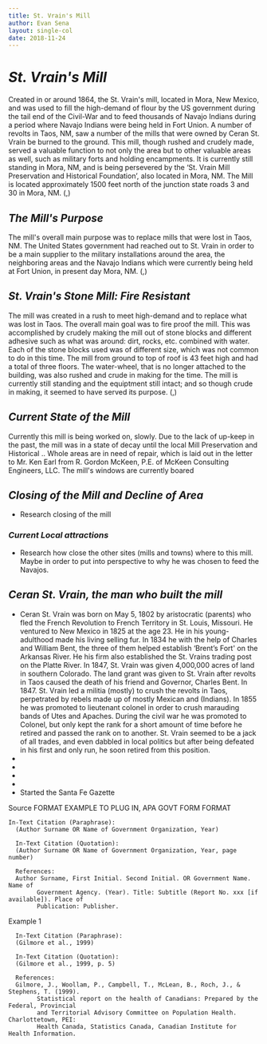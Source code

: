 ```yaml
---
title: St. Vrain's Mill
author: Evan Sena
layout: single-col
date: 2018-11-24
---
```


# *St. Vrain's Mill*
 Created in or around 1864, the St. Vrain's mill, located in Mora, New Mexico, and was used to fill the high-demand of flour by the US government during the tail end of the Civil-War and to feed thousands of Navajo Indians during a period where Navajo Indians were being held in Fort Union. A number of revolts in Taos, NM, saw a number of the mills that were owned by Ceran St. Vrain be burned to the ground. This mill, though rushed and crudely made, served a valuable function to not only the area but to other valuable areas as well, such as military forts and holding encampments.  It is currently still standing in Mora, NM, and is being persevered by the ‘St. Vrain Mill Preservation and Historical Foundation’, also located in Mora, NM. The Mill is located approximately 1500 feet north of the junction state roads 3 and 30 in Mora, NM. (,)

## *The Mill's Purpose*
The mill's overall main purpose was to replace mills that were lost in Taos, NM. The United States government had reached out to St. Vrain in order to be a main supplier to the military installations around the area, the neighboring areas and the Navajo Indians which were currently being held at Fort Union, in present day Mora, NM. (,)

## *St. Vrain's Stone Mill: Fire Resistant*
 The mill was created in a rush to meet high-demand and to replace what was lost in Taos. The overall main goal was to fire proof the mill. This was accomplished by crudely making the mill out of stone blocks and different adhesive such as what was around: dirt, rocks, etc. combined with water. Each of the stone blocks used was of different size, which was not common to do in this time.  The mill from ground to top of roof is 43 feet high and had a total of three floors. The water-wheel, that is no longer attached to the building, was also rushed and crude in making for the time. The mill is currently still standing and the equiptment still intact; and so though crude in making, it seemed to have served its purpose. (,)

## *Current State of the Mill*
  Currently this mill is being worked on, slowly. Due to the lack of up-keep in the past, the mill was in a state of decay until the local Mill Preservation and Historical .. Whole areas are
  in need of repair, which is laid out in the letter to Mr. Ken Earl from R. Gordon McKeen, P.E. of McKeen Consulting 
  Engineers, LLC. The mill's windows are currently boared

## *Closing of the Mill and Decline of Area*
- Research closing of the mill


### *Current Local attractions* 
- Research how close the other sites (mills and towns) where to this mill. Maybe in order to put into perspective to why he was chosen to feed the Navajos.

## *Ceran St. Vrain, the man who built the mill*
- Ceran St. Vrain was born on May 5, 1802 by aristocratic (parents) who fled the French Revolution to French Territory in St. Louis, Missouri. He ventured to New Mexico in 1825 at the age 23. He in his young-adulthood made his living selling fur. In 1834 he with the help of Charles and William Bent, the three of them helped establish ‘Brent’s Fort' on the Arkansas River. He his firm also established the St. Vrains trading post on the Platte River. In 1847, St. Vrain was given 4,000,000 acres of land in southern Colorado. The land grant was given to St. Vrain after revolts in Taos caused the death of his friend and Governor, Charles Bent. In 1847. St. Vrain led a militia (mostly) to crush the revolts in Taos, perpetrated by rebels made up of mostly Mexican and (Indians). In 1855 he was promoted to lieutenant colonel in order to crush marauding bands of Utes and Apaches. During the civil war he was promoted to Colonel, but only kept the rank for a short amount of time before he retired and passed the rank on to another. St. Vrain seemed to be a jack of all trades, and even dabbled in local politics but after being defeated in his first and only run, he soon retired from this position. 
- 
- 
- 
- 
- Started the Santa Fe Gazette 








Source FORMAT EXAMPLE TO PLUG IN, APA GOVT FORM FORMAT

    In-Text Citation (Paraphrase): 
      (Author Surname OR Name of Government Organization, Year)
     
      In-Text Citation (Quotation):
      (Author Surname OR Name of Government Organization, Year, page number)
 
      References:
      Author Surname, First Initial. Second Initial. OR Government Name. Name of
            Government Agency. (Year). Title: Subtitle (Report No. xxx [if available]). Place of
            Publication: Publisher.
 
Example 1 
 
      In-Text Citation (Paraphrase): 
      (Gilmore et al., 1999)
     
      In-Text Citation (Quotation):
      (Gilmore et al., 1999, p. 5)
 
      References:
      Gilmore, J., Woollam, P., Campbell, T., McLean, B., Roch, J., & Stephens, T. (1999).
            Statistical report on the health of Canadians: Prepared by the Federal, Provincial
            and Territorial Advisory Committee on Population Health. Charlottetown, PEI:
            Health Canada, Statistics Canada, Canadian Institute for Health Information.
 
